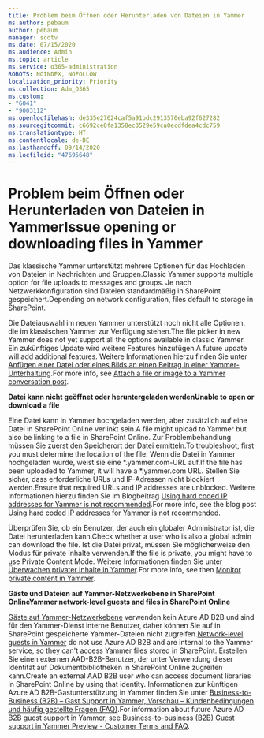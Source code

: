```yaml
---
title: Problem beim Öffnen oder Herunterladen von Dateien in Yammer
ms.author: pebaum
author: pebaum
manager: scotv
ms.date: 07/15/2020
ms.audience: Admin
ms.topic: article
ms.service: o365-administration
ROBOTS: NOINDEX, NOFOLLOW
localization_priority: Priority
ms.collection: Adm_O365
ms.custom:
- "6041"
- "9003112"
ms.openlocfilehash: de335e27624caf5a91bdc2913570eba92f627282
ms.sourcegitcommit: c6692ce0fa1358ec3529e59ca0ecdfdea4cdc759
ms.translationtype: HT
ms.contentlocale: de-DE
ms.lasthandoff: 09/14/2020
ms.locfileid: "47695648"
---
```

# <a name="issue-opening-or-downloading-files-in-yammer"></a><span data-ttu-id="636d2-102">Problem beim Öffnen oder Herunterladen von Dateien in Yammer</span><span class="sxs-lookup"><span data-stu-id="636d2-102">Issue opening or downloading files in Yammer</span></span>

<span data-ttu-id="636d2-103">Das klassische Yammer unterstützt mehrere Optionen für das Hochladen von Dateien in Nachrichten und Gruppen.</span><span class="sxs-lookup"><span data-stu-id="636d2-103">Classic Yammer supports multiple option for file uploads to messages and groups.</span></span> <span data-ttu-id="636d2-104">Je nach Netzwerkkonfiguration sind Dateien standardmäßig in SharePoint gespeichert.</span><span class="sxs-lookup"><span data-stu-id="636d2-104">Depending on network configuration, files default to storage in SharePoint.</span></span>

<span data-ttu-id="636d2-105">Die Dateiauswahl im neuen Yammer unterstützt noch nicht alle Optionen, die im klassischen Yammer zur Verfügung stehen.</span><span class="sxs-lookup"><span data-stu-id="636d2-105">The file picker in new Yammer does not yet support all the options available in classic Yammer.</span></span> <span data-ttu-id="636d2-106">Ein zukünftiges Update wird weitere Features hinzufügen.</span><span class="sxs-lookup"><span data-stu-id="636d2-106">A future update will add additional features.</span></span> <span data-ttu-id="636d2-107">Weitere Informationen hierzu finden Sie unter [Anfügen einer Datei oder eines Bilds an einen Beitrag in einer Yammer-Unterhaltung](https://support.microsoft.com/office/attach-a-file-or-image-to-a-yammer-conversation-post-8d2d17f7-8f37-4535-961e-518d751be7e8).</span><span class="sxs-lookup"><span data-stu-id="636d2-107">For more info, see [Attach a file or image to a Yammer conversation post](https://support.microsoft.com/office/attach-a-file-or-image-to-a-yammer-conversation-post-8d2d17f7-8f37-4535-961e-518d751be7e8).</span></span>

<span data-ttu-id="636d2-108">**Datei kann nicht geöffnet oder heruntergeladen werden**</span><span class="sxs-lookup"><span data-stu-id="636d2-108">**Unable to open or download a file**</span></span>  

<span data-ttu-id="636d2-109">Eine Datei kann in Yammer hochgeladen werden, aber zusätzlich auf eine Datei in SharePoint Online verlinkt sein.</span><span class="sxs-lookup"><span data-stu-id="636d2-109">A file might upload to Yammer but also be linking to a file in SharePoint Online.</span></span> <span data-ttu-id="636d2-110">Zur Problembehandlung müssen Sie zuerst den Speicherort der Datei ermitteln.</span><span class="sxs-lookup"><span data-stu-id="636d2-110">To troubleshoot, first you must determine the location of the file.</span></span> <span data-ttu-id="636d2-111">Wenn die Datei in Yammer hochgeladen wurde, weist sie eine \*.yammer.com-URL auf.</span><span class="sxs-lookup"><span data-stu-id="636d2-111">If the file has been uploaded to Yammer, it will have a \*.yammer.com URL.</span></span> <span data-ttu-id="636d2-112">Stellen Sie sicher, dass erforderliche URLs und IP-Adressen nicht blockiert werden.</span><span class="sxs-lookup"><span data-stu-id="636d2-112">Ensure that required URLs and IP addresses are unblocked.</span></span> <span data-ttu-id="636d2-113">Weitere Informationen hierzu finden Sie im Blogbeitrag [Using hard coded IP addresses for Yammer is not recommended](https://techcommunity.microsoft.com/t5/yammer-blog/using-hard-coded-ip-addresses-for-yammer-is-not-recommended/ba-p/276592).</span><span class="sxs-lookup"><span data-stu-id="636d2-113">For more info, see the blog post [Using hard coded IP addresses for Yammer is not recommended](https://techcommunity.microsoft.com/t5/yammer-blog/using-hard-coded-ip-addresses-for-yammer-is-not-recommended/ba-p/276592).</span></span>

<span data-ttu-id="636d2-114">Überprüfen Sie, ob ein Benutzer, der auch ein globaler Administrator ist, die Datei herunterladen kann.</span><span class="sxs-lookup"><span data-stu-id="636d2-114">Check whether a user who is also a global admin can download the file.</span></span> <span data-ttu-id="636d2-115">Ist die Datei privat, müssen Sie möglicherweise den Modus für private Inhalte verwenden.</span><span class="sxs-lookup"><span data-stu-id="636d2-115">If the file is private, you might have to use Private Content Mode.</span></span> <span data-ttu-id="636d2-116">Weitere Informationen finden Sie unter [Überwachen privater Inhalte in Yammer](https://docs.microsoft.com/yammer/manage-security-and-compliance/monitor-private-content).</span><span class="sxs-lookup"><span data-stu-id="636d2-116">For more info, see then [Monitor private content in Yammer](https://docs.microsoft.com/yammer/manage-security-and-compliance/monitor-private-content).</span></span>  

<span data-ttu-id="636d2-117">**Gäste und Dateien auf Yammer-Netzwerkebene in SharePoint Online**</span><span class="sxs-lookup"><span data-stu-id="636d2-117">**Yammer network-level guests and files in SharePoint Online**</span></span>  

<span data-ttu-id="636d2-118">[Gäste auf Yammer-Netzwerkebene](https://docs.microsoft.com/yammer/manage-yammer-users/add-block-or-remove-users#invite-guests) verwenden kein Azure AD B2B und sind für den Yammer-Dienst interne Benutzer, daher können Sie auf in SharePoint gespeicherte Yammer-Dateien nicht zugreifen.</span><span class="sxs-lookup"><span data-stu-id="636d2-118">[Network-level guests in Yammer](https://docs.microsoft.com/yammer/manage-yammer-users/add-block-or-remove-users#invite-guests) do not use Azure AD B2B and are internal to the Yammer service, so they can't access Yammer files stored in SharePoint.</span></span> <span data-ttu-id="636d2-119">Erstellen Sie einen externen AAD-B2B-Benutzer, der unter Verwendung dieser Identität auf Dokumentbibliotheken in SharePoint Online zugreifen kann.</span><span class="sxs-lookup"><span data-stu-id="636d2-119">Create an external AAD B2B user who can access document libraries in SharePoint Online by using that identity.</span></span> <span data-ttu-id="636d2-120">Informationen zur künftigen Azure AD B2B-Gastunterstützung in Yammer finden Sie unter [Business-to-Business (B2B) – Gast Support in Yammer, Vorschau – Kundenbedingungen und häufig gestellte Fragen (FAQ)](https://docs.microsoft.com/yammer/get-started-with-yammer/azure-ad-b2b-guests-yammer).</span><span class="sxs-lookup"><span data-stu-id="636d2-120">For information about future Azure AD B2B guest support in Yammer, see [Business-to-business (B2B) Guest support in Yammer Preview - Customer Terms and FAQ](https://docs.microsoft.com/yammer/get-started-with-yammer/azure-ad-b2b-guests-yammer).</span></span>